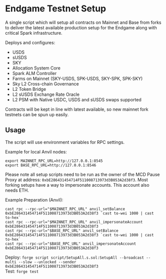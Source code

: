 # Endgame Testnet Setup

A single script which will setup all contracts on Mainnet and Base from forks to deliver the latest available production setup for the Endgame along with critical Spark infrastructure.

Deploys and configures:

 * USDS
 * sUSDS
 * SKY
 * Allocation System Core
 * Spark ALM Controller
 * Farms on Mainnet (SKY-USDS, SPK-USDS, SKY-SPK, SPK-SKY)
 * Sky L2 Cross-chain Governance
 * L2 Token Bridge
 * L2 sUSDS Exchange Rate Oracle
 * L2 PSM with Native USDC, USDS and sUSDS swaps supported


Contracts will be kept in line with latest available, so new mainnet fork testnets can be spun up easily.

## Usage

The script will use environment variables for RPC settings.

Example for local Anvil nodes:

```
export MAINNET_RPC_URL=http://127.0.0.1:8545
export BASE_RPC_URL=http://127.0.0.1:8546
```

Please note all setup scripts need to be run as the owner of the MCD Pause Proxy at address: `0xbE286431454714F511008713973d3B053A2d38f3`. Most forking setups have a way to impersonate accounts. This account also needs ETH.

Example Preparation (Anvil):

```
cast rpc --rpc-url="$MAINNET_RPC_URL" anvil_setBalance 0xbE286431454714F511008713973d3B053A2d38f3 `cast to-wei 1000 | cast to-hex`
cast rpc --rpc-url="$MAINNET_RPC_URL" anvil_impersonateAccount 0xbE286431454714F511008713973d3B053A2d38f3
cast rpc --rpc-url="$BASE_RPC_URL" anvil_setBalance 0xbE286431454714F511008713973d3B053A2d38f3 `cast to-wei 1000 | cast to-hex`
cast rpc --rpc-url="$BASE_RPC_URL" anvil_impersonateAccount 0xbE286431454714F511008713973d3B053A2d38f3
```

Deploy: `forge script script/SetupAll.s.sol:SetupAll --broadcast --multi --slow --unlocked --sender 0xbE286431454714F511008713973d3B053A2d38f3`  
Test: `forge test`  
